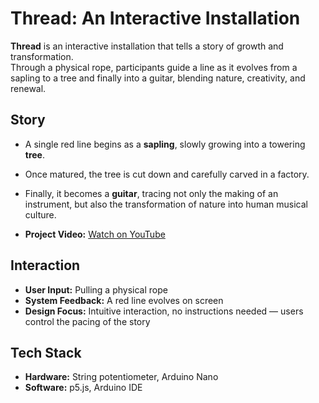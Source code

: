 # Thread: An Interactive Installation

**Thread** is an interactive installation that tells a story of growth and transformation.  
Through a physical rope, participants guide a line as it evolves from a sapling to a tree and finally into a guitar, blending nature, creativity, and renewal.



## Story

- A single red line begins as a **sapling**, slowly growing into a towering **tree**.  
- Once matured, the tree is cut down and carefully carved in a factory.  
- Finally, it becomes a **guitar**, tracing not only the making of an instrument, but also the transformation of nature into human musical culture.

- **Project Video:** [Watch on YouTube](https://youtu.be/XzeWMsJH0lg)




## Interaction

- **User Input:** Pulling a physical rope  
- **System Feedback:** A red line evolves on screen  
- **Design Focus:** Intuitive interaction, no instructions needed — users control the pacing of the story  



## Tech Stack

- **Hardware:** String potentiometer, Arduino Nano  
- **Software:** p5.js, Arduino IDE  


